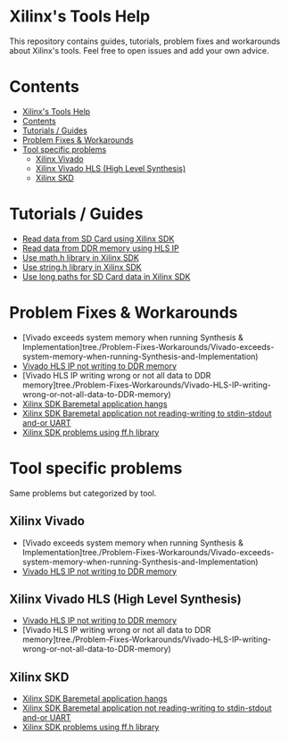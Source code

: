 # Xilinx's Tools Help
This repository contains guides, tutorials, problem fixes and workarounds about Xilinx's tools. Feel free to open issues and add your own advice.

# Contents
- [Xilinx's Tools Help](#xilinxs-tools-help)
- [Contents](#contents)
- [Tutorials / Guides](#tutorials--guides)
- [Problem Fixes & Workarounds](#problem-fixes--workarounds)
- [Tool specific problems](#tool-specific-problems)
	- [Xilinx Vivado](#xilinx-vivado)
	- [Xilinx Vivado HLS (High Level Synthesis)](#xilinx-vivado-hls-high-level-synthesis)
	- [Xilinx SKD](#xilinx-skd)

# Tutorials / Guides
- [Read data from SD Card using Xilinx SDK](Tutorials-Guides/Read-data-from-SD-Card-using-Xilinx-SDK)
- [Read data from DDR memory using HLS IP](Tutorials-Guides/Read-data-from-DDR-memory-using-HLS-IP)
- [Use math.h library in Xilinx SDK](Tutorials-Guides/Use-math.h-library-in-Xilinx-SDK)
- [Use string.h library in Xilinx SDK](Tutorials-Guides/Use-string.h-library-in-Xilinx-SDK)
- [Use long paths for SD Card data in Xilinx SDK](Tutorials-Guides/Use-long-paths-for-SD-Card-data-in-Xilinx-SDK)


# Problem Fixes & Workarounds
- [Vivado exceeds system memory when running Synthesis & Implementation]tree./Problem-Fixes-Workarounds/Vivado-exceeds-system-memory-when-running-Synthesis-and-Implementation)
- [Vivado HLS IP not writing to DDR memory](Problem-Fixes-Workarounds/Vivado-HLS-IP-not-writing-to-DDR-memory)
- [Vivado HLS IP writing wrong or not all data to DDR memory]tree./Problem-Fixes-Workarounds/Vivado-HLS-IP-writing-wrong-or-not-all-data-to-DDR-memory)
- [Xilinx SDK Baremetal application hangs](Problem-Fixes-Workarounds/Xilinx-SDK-Baremetal-application-hangs)
- [Xilinx SDK Baremetal application not reading-writing to stdin-stdout and-or UART](Problem-Fixes-Workarounds/Xilinx-SDK-Baremetal-application-not-reading-writing-to-stdin-stdout-and-or-UART)
- [Xilinx SDK problems using ff.h library](Problem-Fixes-Workarounds/Xilinx-SDK-problems-using-ff.h-library)

# Tool specific problems
Same problems but categorized by tool.

## Xilinx Vivado
- [Vivado exceeds system memory when running Synthesis & Implementation]tree./Problem-Fixes-Workarounds/Vivado-exceeds-system-memory-when-running-Synthesis-and-Implementation)
- [Vivado HLS IP not writing to DDR memory](Problem-Fixes-Workarounds/Vivado-HLS-IP-not-writing-to-DDR-memory)

## Xilinx Vivado HLS (High Level Synthesis)
- [Vivado HLS IP not writing to DDR memory](Problem-Fixes-Workarounds/Vivado-HLS-IP-not-writing-to-DDR-memory)
- [Vivado HLS IP writing wrong or not all data to DDR memory]tree./Problem-Fixes-Workarounds/Vivado-HLS-IP-writing-wrong-or-not-all-data-to-DDR-memory)

## Xilinx SKD
- [Xilinx SDK Baremetal application hangs](Problem-Fixes-Workarounds/Xilinx-SDK-Baremetal-application-hangs)
- [Xilinx SDK Baremetal application not reading-writing to stdin-stdout and-or UART](Problem-Fixes-Workarounds/Xilinx-SDK-Baremetal-application-not-reading-writing-to-stdin-stdout-and-or-UART)
- [Xilinx SDK problems using ff.h library](Problem-Fixes-Workarounds/Xilinx-SDK-problems-using-ff.h-library)
